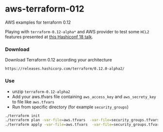 # aws-terraform-012
AWS examples for terraform 0.12

Playing with `terraform-0.12-alpha*` and AWS provider to test some `HCL2` features presented at [this Hashiconf 18 talk](https://www.youtube.com/watch?v=U1kSAELCBDw&list=PL81sUbsFNc5ZzhVxTZJqeHG24iwzKL0ei&index=29).

### Download

Download Terraform 0.12 according your architecture
```
https://releases.hashicorp.com/terraform/0.12.0-alpha2/
```


### Use 
* unzip `terraform-0.12-alpha2`
* Add your aws.tfvars file containing `aws_access_key` and `aws_secrety_key` to file like `aws.tfvars` 
* Run from specific directory (for example `security_groups`)
```bash
./terraform init
./terraform plan -var-file=aws.tfvars  -var-file=security_groups.tfvars
./terraform apply -var-file=aws.tfvars  -var-file=security_groups.tfvars
```
